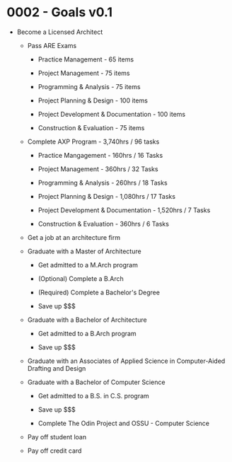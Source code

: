# 0002 - Goals v0.1

* Become a Licensed Architect
    
    * Pass ARE Exams
        
        * Practice Management - 65 items
            
        * Project Management - 75 items
            
        * Programming & Analysis - 75 items
            
        * Project Planning & Design - 100 items
            
        * Project Development & Documentation - 100 items
            
        * Construction & Evaluation - 75 items
            
    * Complete AXP Program - 3,740hrs / 96 tasks
        
        * Practice Mangagement - 160hrs / 16 Tasks
            
        * Project Management - 360hrs / 32 Tasks
            
        * Programming & Analysis - 260hrs / 18 Tasks
            
        * Project Planning & Design - 1,080hrs / 17 Tasks
            
        * Project Development & Documentation - 1,520hrs / 7 Tasks
            
        * Construction & Evaluation - 360hrs / 6 Tasks
            
    * Get a job at an architecture firm
        
    * Graduate with a Master of Architecture
        
        * Get admitted to a M.Arch program
            
        * (Optional) Complete a B.Arch
            
        * (Required) Complete a Bachelor's Degree
            
        * Save up $$$
            
    * Graduate with a Bachelor of Architecture
        
        * Get admitted to a B.Arch program
            
        * Save up $$$
            
    * Graduate with an Associates of Applied Science in Computer-Aided Drafting and Design
        
    * Graduate with a Bachelor of Computer Science
        
        * Get admitted to a B.S. in C.S. program
            
        * Save up $$$
            
        * Complete The Odin Project and OSSU - Computer Science
            
    * Pay off student loan
        
    * Pay off credit card
